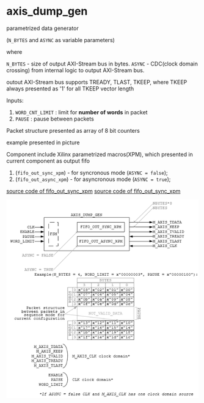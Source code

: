 # axis_dump_gen

parametrized data generator 

(`N_BYTES` and `ASYNC` as variable parameters)

where

`N_BYTES` - size of output AXI-Stream bus in bytes. 
`ASYNC` - CDC(clock domain crossing) from internal logic to output AXI-Stream bus.

outout AXI-Stream bus supports TREADY, TLAST, TKEEP, where TKEEP always presented as '1' for all TKEEP vector length

Inputs:
1) `WORD_CNT_LIMIT` : limit for **number of words** in packet
2) `PAUSE` : pause between packets

Packet structure presented as array of 8 bit counters

example presented in picture

Component include Xilinx parametrized macros(XPM), which presented in current component as output fifo 
1) (`fifo_out_sync_xpm`) - for syncronous mode (`ASYNC = false`);
2) (`fifo_out_async_xpm`) - for asyncronous mode (`ASYNC = true`);

[source code of fifo_out_sync_xpm](https://github.com/MasterPlayer/xilinx-vhdl/blob/master/fifo_parametrized/fifo_out_sync_xpm/fifo_out_sync_xpm.vhd)
[source code of fifo_out_sync_xpm](https://github.com/MasterPlayer/xilinx-vhdl/blob/master/fifo_parametrized/fifo_out_async_xpm/fifo_out_async_xpm.vhd)

![arbiter scheme][logo]

[logo]: https://github.com/MasterPlayer/xilinx-vhdl/blob/master/axis_infrastructure/axis_dump_gen/axis_dump_gen.png
